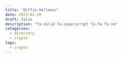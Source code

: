 ```yaml
---
title: 'Diffie-Hellman/'
date: 2023-02-20
draft: false
description: "fa-solid fa-superscript fa-fw fa-sm"
categories:
  - directory
  - crypto
tags:
  - crypto
---
```

